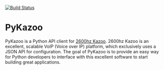 [![Build Status](https://travis-ci.org/tnewman/PyKazoo.svg?branch=master)](https://travis-ci.org/tnewman/PyKazoo)

# PyKazoo
PyKazoo is a Python API client for [2600hz Kazoo](https://2600hz.atlassian.net/wiki/display/docs/Overview). 2600hz 
Kazoo is an excellent, scalable VoIP (Voice over IP) platform, which exclusively uses a JSON API for configuration. 
The goal of PyKazoo is to provide an easy way for Python developers to interface with this excellent software to start 
building great applications.